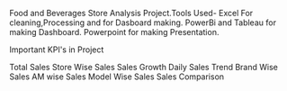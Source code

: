 Food and Beverages Store Analysis Project.Tools Used- Excel For cleaning,Processing and for Dasboard making. PowerBi and Tableau for making Dashboard. Powerpoint for making Presentation.

Important KPI's in Project

Total Sales
Store Wise Sales
Sales Growth
Daily Sales Trend
Brand Wise Sales
AM wise Sales
Model Wise Sales
Sales Comparison
